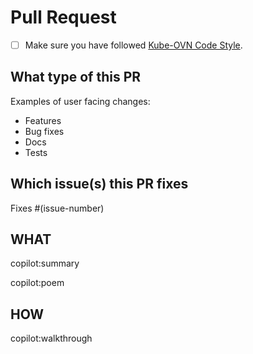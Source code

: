 # Pull Request

- [ ] Make sure you have followed [Kube-OVN Code Style](https://github.com/kubeovn/kube-ovn/blob/master/CODE_STYLE.md).

## What type of this PR

Examples of user facing changes:

- Features
- Bug fixes
- Docs
- Tests

<!-- 
Describe your changes here, ideally you can get that description straight from your descriptive commit message(s)!
-->

## Which issue(s) this PR fixes

Fixes #(issue-number)

## WHAT

copilot:summary

copilot:poem

## HOW

copilot:walkthrough
